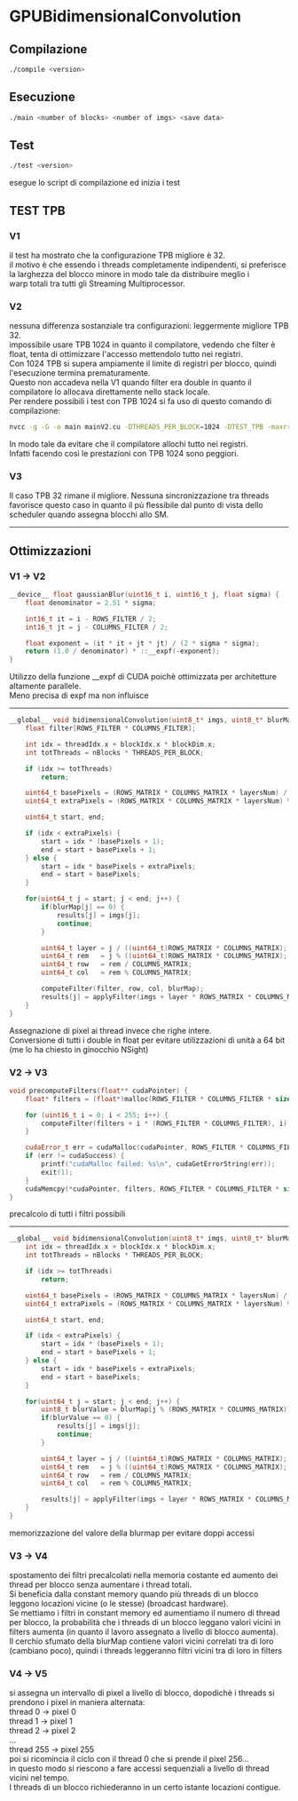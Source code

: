 # GPUBidimensionalConvolution
## Compilazione
```bash
./compile <version>
```
## Esecuzione
```bash
./main <number of blocks> <number of imgs> <save data>
```

## Test
```bash
./test <version>
```
esegue lo script di compilazione ed inizia i test

## TEST TPB
### V1
il test ha mostrato che la configurazione TPB migliore è 32.\
il motivo è che essendo i threads completamente indipendenti, si preferisce la larghezza del blocco minore in modo tale da distribuire meglio i\
warp totali tra tutti gli Streaming Multiprocessor.
### V2
nessuna differenza sostanziale tra configurazioni: leggermente migliore TPB 32.\
impossibile usare TPB 1024 in quanto il compilatore, vedendo che filter è float, tenta di ottimizzare l'accesso mettendolo tutto nei registri.\
Con 1024 TPB si supera ampiamente il limite di registri per blocco, quindi l'esecuzione termina prematuramente.\
Questo non accadeva nella V1 quando filter era double in quanto il compilatore lo allocava direttamente nello stack locale.\
Per rendere possibili i test con TPB 1024 si fa uso di questo comando di compilazione:
```bash
nvcc -g -G -o main mainV2.cu -DTHREADS_PER_BLOCK=1024 -DTEST_TPB -maxrregcount=48
```
In modo tale da evitare che il compilatore allochi tutto nei registri.\
Infatti facendo così le prestazioni con TPB 1024 sono peggiori.
### V3
Il caso TPB 32 rimane il migliore. Nessuna sincronizzazione tra threads favorisce questo caso in quanto il pù flessibile
dal punto di vista dello scheduler quando assegna blocchi allo SM.
___
## Ottimizzazioni
### V1 -> V2
```c++
__device__ float gaussianBlur(uint16_t i, uint16_t j, float sigma) {
    float denominator = 2.51 * sigma;

    int16_t it = i - ROWS_FILTER / 2;
    int16_t jt = j - COLUMNS_FILTER / 2;

    float exponent = (it * it + jt * jt) / (2 * sigma * sigma);
    return (1.0 / denominator) * ::__expf(-exponent);
}
```
Utilizzo della funzione __expf di CUDA poichè ottimizzata per architetture altamente parallele.\
Meno precisa di expf ma non influisce
___
```c++
__global__ void bidimensionalConvolution(uint8_t* imgs, uint8_t* blurMap, uint8_t* results, uint16_t nBlocks, uint16_t layersNum) {
    float filter[ROWS_FILTER * COLUMNS_FILTER];

    int idx = threadIdx.x + blockIdx.x * blockDim.x;
    int totThreads = nBlocks * THREADS_PER_BLOCK;

    if (idx >= totThreads)
        return;

    uint64_t basePixels = (ROWS_MATRIX * COLUMNS_MATRIX * layersNum) / totThreads;
    uint64_t extraPixels = (ROWS_MATRIX * COLUMNS_MATRIX * layersNum) % totThreads;

    uint64_t start, end;

    if (idx < extraPixels) {
        start = idx * (basePixels + 1);
        end = start + basePixels + 1;
    } else {
        start = idx * basePixels + extraPixels;
        end = start + basePixels;
    }

    for(uint64_t j = start; j < end; j++) {
        if(blurMap[j] == 0) {
            results[j] = imgs[j];
            continue;
        }

        uint64_t layer = j / ((uint64_t)ROWS_MATRIX * COLUMNS_MATRIX);
        uint64_t rem   = j % ((uint64_t)ROWS_MATRIX * COLUMNS_MATRIX);
        uint64_t row   = rem / COLUMNS_MATRIX;
        uint64_t col   = rem % COLUMNS_MATRIX;

        computeFilter(filter, row, col, blurMap);
        results[j] = applyFilter(imgs + layer * ROWS_MATRIX * COLUMNS_MATRIX, row, col, filter);
    }
}
```
Assegnazione di pixel ai thread invece che righe intere.\
Conversione di tutti i double in float per evitare utilizzazioni di unità a 64 bit (me lo ha chiesto in ginocchio NSight)

### V2 -> V3
```c++
void precomputeFilters(float** cudaPointer) {
    float* filters = (float*)malloc(ROWS_FILTER * COLUMNS_FILTER * sizeof(float) * 255);

    for (uint16_t i = 0; i < 255; i++) {
        computeFilter(filters + i * (ROWS_FILTER * COLUMNS_FILTER), i);
    }

    cudaError_t err = cudaMalloc(cudaPointer, ROWS_FILTER * COLUMNS_FILTER * sizeof(float) * 255);
    if (err != cudaSuccess) {
        printf("cudaMalloc failed: %s\n", cudaGetErrorString(err));
        exit(1);
    }
    cudaMemcpy(*cudaPointer, filters, ROWS_FILTER * COLUMNS_FILTER * sizeof(float) * 255, cudaMemcpyHostToDevice);
}
```
precalcolo di tutti i filtri possibili
___

```c++
__global__ void bidimensionalConvolution(uint8_t* imgs, uint8_t* blurMap, uint8_t* results, uint16_t nBlocks, uint16_t layersNum, float* filters) {
    int idx = threadIdx.x + blockIdx.x * blockDim.x;
    int totThreads = nBlocks * THREADS_PER_BLOCK;

    if (idx >= totThreads)
        return;

    uint64_t basePixels = (ROWS_MATRIX * COLUMNS_MATRIX * layersNum) / totThreads;
    uint64_t extraPixels = (ROWS_MATRIX * COLUMNS_MATRIX * layersNum) % totThreads;

    uint64_t start, end;

    if (idx < extraPixels) {
        start = idx * (basePixels + 1);
        end = start + basePixels + 1;
    } else {
        start = idx * basePixels + extraPixels;
        end = start + basePixels;
    }

    for(uint64_t j = start; j < end; j++) {
        uint8_t blurValue = blurMap[j % (ROWS_MATRIX * COLUMNS_MATRIX)];
        if(blurValue == 0) {
            results[j] = imgs[j];
            continue;
        }

        uint64_t layer = j / ((uint64_t)ROWS_MATRIX * COLUMNS_MATRIX);
        uint64_t rem   = j % ((uint64_t)ROWS_MATRIX * COLUMNS_MATRIX);
        uint64_t row   = rem / COLUMNS_MATRIX;
        uint64_t col   = rem % COLUMNS_MATRIX;

        results[j] = applyFilter(imgs + layer * ROWS_MATRIX * COLUMNS_MATRIX, row, col, filters + (blurValue - 1) * ROWS_FILTER * COLUMNS_FILTER);
    }
}
```
memorizzazione del valore della blurmap per evitare doppi accessi

### V3 -> V4
spostamento dei filtri precalcolati nella memoria costante ed aumento dei thread per blocco senza aumentare i thread totali.\
Si beneficia dalla constant memory quando più threads di un blocco leggono locazioni vicine (o le stesse) (broadcast hardware).\
Se mettiamo i filtri in constant memory ed aumentiamo il numero di thread per blocco, la probabilità che i threads di
un blocco leggano valori vicini in filters aumenta (in quanto il lavoro assegnato a livello di blocco aumenta).\
Il cerchio sfumato della blurMap contiene valori vicini correlati tra di loro (cambiano poco), quindi i threads leggeranno filtri vicini tra di loro in filters

### V4 -> V5
si assegna un intervallo di pixel a livello di blocco, dopodichè i threads si prendono i pixel in maniera alternata:\
thread 0 -> pixel 0\
thread 1 -> pixel 1\
thread 2 -> pixel 2\
...\
thread 255 -> pixel 255\
poi si ricomincia il ciclo con il thread 0 che si prende il pixel 256...\
in questo modo si riescono a fare accessi sequenziali a livello di thread vicini nel tempo.\
I threads di un blocco richiederanno in un certo istante locazioni contigue.
